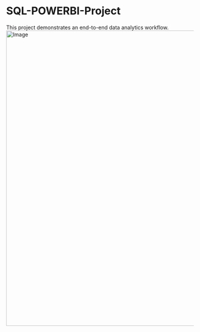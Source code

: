 # SQL-POWERBI-Project
This project demonstrates an end-to-end data analytics workflow. 
<img width="1419" height="794" alt="Image" src="https://github.com/user-attachments/assets/8836eb3a-5e4b-4daa-ade8-912ef5b24da1" />
